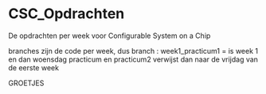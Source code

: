 # CSC_Opdrachten
De opdrachten per week voor Configurable System on a Chip

branches zijn de code per week, dus branch : week1_practicum1 = is week 1 en dan woensdag practicum en practicum2 verwijst dan naar de vrijdag van de eerste week

GROETJES
